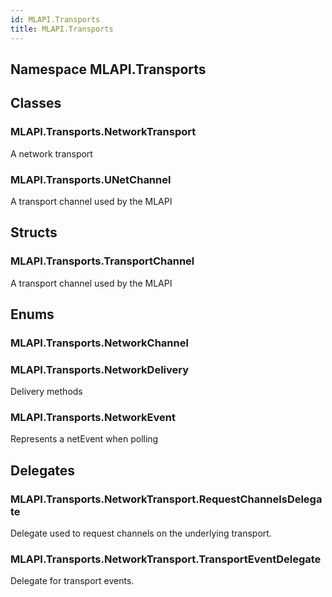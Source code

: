 ```yaml
---  
id: MLAPI.Transports  
title: MLAPI.Transports  
---
```


## Namespace MLAPI.Transports

<div class="markdown level0 summary">

</div>

<div class="markdown level0 conceptual">

</div>

<div class="markdown level0 remarks">

</div>

## Classes

### MLAPI.Transports.NetworkTransport

<div class="section">

A network transport

</div>

### MLAPI.Transports.UNetChannel

<div class="section">

A transport channel used by the MLAPI

</div>

## Structs

### MLAPI.Transports.TransportChannel

<div class="section">

A transport channel used by the MLAPI

</div>

## Enums

### MLAPI.Transports.NetworkChannel

<div class="section">

</div>

### MLAPI.Transports.NetworkDelivery

<div class="section">

Delivery methods

</div>

### MLAPI.Transports.NetworkEvent

<div class="section">

Represents a netEvent when polling

</div>

## Delegates

### MLAPI.Transports.NetworkTransport.RequestChannelsDelegate

<div class="section">

Delegate used to request channels on the underlying transport.

</div>

### MLAPI.Transports.NetworkTransport.TransportEventDelegate

<div class="section">

Delegate for transport events.

</div>
